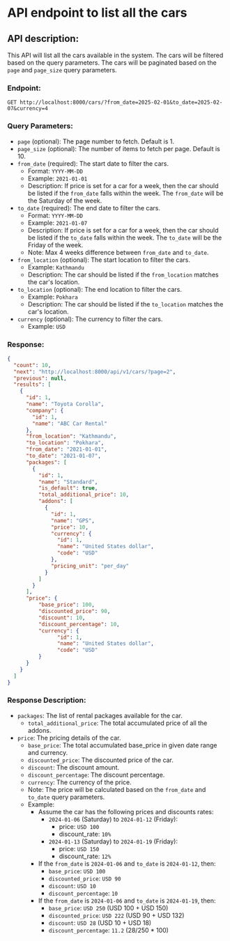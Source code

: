 # API endpoint to list all the cars

## API description: 
This API will list all the cars available in the system. The cars will be filtered based on the query parameters. The cars will be paginated based on the `page` and `page_size` query parameters.

### Endpoint: 
`GET http://localhost:8000/cars/?from_date=2025-02-01&to_date=2025-02-07&currency=4`

### Query Parameters:
- `page` (optional): The page number to fetch. Default is 1.
- `page_size` (optional): The number of items to fetch per page. Default is 10.
- `from_date` (required): The start date to filter the cars.
  - Format: `YYYY-MM-DD`
  - Example: `2021-01-01`
  - Description: If price is set for a car for a week, then the car should be listed if the `from_date` falls within the week. The `from_date` will be the Saturday of the week.
- `to_date` (required): The end date to filter the cars.
  - Format: `YYYY-MM-DD`
  - Example: `2021-01-07`
  - Description: If price is set for a car for a week, then the car should be listed if the `to_date` falls within the week. The `to_date` will be the Friday of the week. 
  - Note: Max 4 weeks difference between `from_date` and `to_date`.
- `from_location` (optional): The start location to filter the cars.
  - Example: `Kathmandu`
  - Description: The car should be listed if the `from_location` matches the car's location.
- `to_location` (optional): The end location to filter the cars.
  - Example: `Pokhara`
  - Description: The car should be listed if the `to_location` matches the car's location.
- `currency` (optional): The currency to filter the cars.
  - Example: `USD`

### Response:
```json
{
  "count": 10,
  "next": "http://localhost:8000/api/v1/cars/?page=2",
  "previous": null,
  "results": [
    {
      "id": 1,
      "name": "Toyota Corolla",
      "company": {
        "id": 1,
        "name": "ABC Car Rental"
      },
      "from_location": "Kathmandu",
      "to_location": "Pokhara",
      "from_date": "2021-01-01",
      "to_date": "2021-01-07",
      "packages": [
        {
          "id": 1,
          "name": "Standard",
          "is_default": true,
          "total_additional_price": 10,
          "addons": [
            {
              "id": 1,
              "name": "GPS",
              "price": 10,
              "currency": {
                "id": 1,
                "name": "United States dollar",
                "code": "USD"
              },
              "pricing_unit": "per_day"
            }
          ]
        }
      ],
      "price": {
          "base_price": 100,
          "discounted_price": 90,
          "discount": 10,
          "discount_percentage": 10,
          "currency": {
                "id": 1,
                "name": "United States dollar",
                "code": "USD"
          }
      }
    }
  ]
}
```

### Response Description:
- `packages`: The list of rental packages available for the car.
  - `total_additional_price`: The total accumulated price of all the addons.
- `price`: The pricing details of the car.
  - `base_price`: The total accumulated base_price in given date range and currency.
  - `discounted_price`: The discounted price of the car.
  - `discount`: The discount amount.
  - `discount_percentage`: The discount percentage.
  - `currency`: The currency of the price.
  - Note: The price will be calculated based on the `from_date` and `to_date` query parameters.
  - Example: 
    - Assume the car has the following prices and discounts rates:
      - `2024-01-06` (Saturday) to `2024-01-12` (Friday): 
        - price: `USD 100`
        - discount_rate: `10%`
      - `2024-01-13` (Saturday) to `2024-01-19` (Friday):
        - price: `USD 150`
        - discount_rate: `12%`
    - If the `from_date` is `2024-01-06` and `to_date` is `2024-01-12`, then:
      - `base_price`: `USD 100`
      - `discounted_price`: `USD 90`
      - `discount`: `USD 10`
      - `discount_percentage`: `10`
    - If the `from_date` is `2024-01-06` and `to_date` is `2024-01-19`, then:
      - `base_price`: `USD 250` (USD 100 + USD 150)
      - `discounted_price`: `USD 222` (USD 90 + USD 132)
      - `discount`: `USD 28` (USD 10 + USD 18)
      - `discount_percentage`: `11.2` (28/250 * 100)